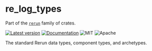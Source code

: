 # re_log_types

Part of the [`rerun`](https://github.com/rerun-io/rerun) family of crates.

[![Latest version](https://img.shields.io/crates/v/re_log_types.svg)](https://crates.io/crates/re_log_types)
[![Documentation](https://docs.rs/re_log_types/badge.svg)](https://docs.rs/re_log_types)
![MIT](https://img.shields.io/badge/license-MIT-blue.svg)
![Apache](https://img.shields.io/badge/license-Apache-blue.svg)

The standard Rerun data types, component types, and archetypes.
